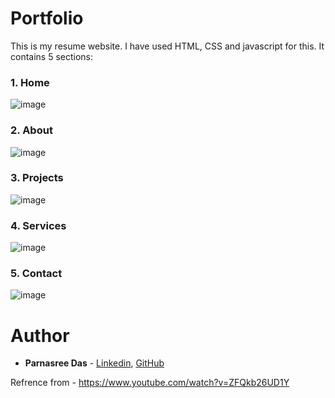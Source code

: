 # Portfolio

This is my resume website. 
I have used HTML, CSS and javascript for this.
It contains 5 sections:

### 1. Home

![image](https://user-images.githubusercontent.com/56734293/129628083-020171b0-3861-4d98-8f54-6008b05762bd.png)

### 2. About

![image](https://user-images.githubusercontent.com/56734293/129628151-b62b2d49-5c4a-4e02-aa35-9657d5edfe25.png)

### 3. Projects

![image](https://user-images.githubusercontent.com/56734293/129628280-a385af30-81c2-42ae-af31-46f632ebbd3e.png)

### 4. Services

![image](https://user-images.githubusercontent.com/56734293/129628393-6347a8c9-b4af-465c-b67d-8ac4015463bb.png)

### 5. Contact

![image](https://user-images.githubusercontent.com/56734293/129628467-90886416-8636-419f-8c92-b444ede8b05d.png)


# Author

* **Parnasree Das** - [Linkedin](https://www.linkedin.com/in/parnasree-das-6b0231196/), [GitHub](https://github.com/Puja2481)  

Refrence from - https://www.youtube.com/watch?v=ZFQkb26UD1Y

